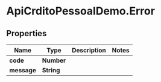 # ApiCrditoPessoalDemo.Error

## Properties
Name | Type | Description | Notes
------------ | ------------- | ------------- | -------------
**code** | **Number** |  | 
**message** | **String** |  | 


